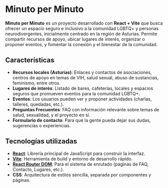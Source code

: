 # Minuto per Minuto

**Minuto per Minuto** es un proyecto desarrollado con **React + Vite** que busca ofrecer un espacio seguro e inclusivo a la comunidad LGBTQ+ y personas neurodivergentes, inicialmente centrado en la región de Asturias. Permite compartir recursos de apoyo, ubicar lugares de interés, organizar o proponer eventos, y fomentar la conexión y el bienestar de la comunidad.

## Características

- **Recursos locales (Asturias)**: Enlaces y contactos de asociaciones, centros de apoyo en temas de VIH, salud sexual, abuso de sustancias, feminismo, entre otros.
- **Lugares de interés**: Listado de bares, cafeterías, locales y espacios seguros que promueven eventos para la comunidad LGBTQ+.
- **Eventos**: Los usuarios pueden ver y proponer actividades (charlas, talleres, quedadas, etc.).
- **Preguntas Frecuentes**: FAQ con información relevante sobre temas de salud, sexualidad, y el proyecto en sí.
- **Formulario de contacto**: Para que la gente pueda dejar sus dudas, sugerencias o experiencias.

## Tecnologías utilizadas

- **[React](https://reactjs.org/)**: Librería principal de JavaScript para construir la interfaz.
- **[Vite](https://vitejs.dev/)**: Herramienta de build y entorno de desarrollo rápido.
- **[React Router DOM](https://reactrouter.com/)**: Para el sistema de enrutado (páginas de FAQ, Contacto, Lugares, etc.).
- **CSS**: Arquitectura de estilos sencilla, separada por componentes y páginas.


